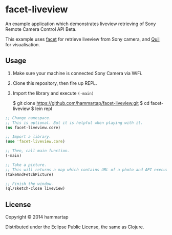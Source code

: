 # facet-liveview

An example application which demonstrates liveview retrieving of Sony Remote Camera Control API Beta.

This example uses [facet](https://github.com/hammartap/facet) for retrieve liveview from Sony camera, and [Quil](https://github.com/quil/quil) for visualisation.

## Usage
1. Make sure your machine is connected Sony Camera via WiFi.
2. Clone this repository, then fire up REPL.
3. Import the library and execute `(-main)`


    $ git clone https://github.com/hammartap/facet-liveview.git
    $ cd facet-liveview
    $ lein repl
    

```clojure
;; Change namespace.
;; This is optional. But it is helpful when playing with it.
(ns facet-liveview.core)

;; Import a library.
(use 'facet-liveview.core)

;; Then, call main function.
(-main)

;; Take a picture.
;; This will returns a map which contains URL of a photo and API executed id.
(takeAndFetchPicture)

;; Finish the window.
(ql/sketch-close liveview)
```

## License

Copyright © 2014 hammartap

Distributed under the Eclipse Public License, the same as Clojure.
